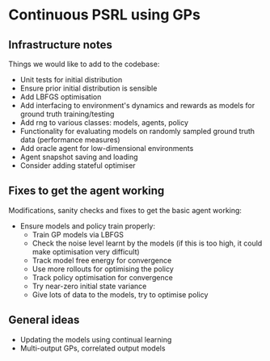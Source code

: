 # Continuous PSRL using GPs

## Infrastructure notes

Things we would like to add to the codebase:
* Unit tests for initial distribution
* Ensure prior initial distribution is sensible
* Add LBFGS optimisation
* Add interfacing to environment's dynamics and rewards as models for ground truth training/testing
* Add rng to various classes: models, agents, policy
* Functionality for evaluating models on randomly sampled ground truth data (performance measures)
* Add oracle agent for low-dimensional environments
* Agent snapshot saving and loading
* Consider adding stateful optimiser

## Fixes to get the agent working

Modifications, sanity checks and fixes to get the basic agent working:
* Ensure models and policy train properly:
  - Train GP models via LBFGS
  - Check the noise level learnt by the models (if this is too high, it could make optimisation very difficult)
  - Track model free energy for convergence
  - Use more rollouts for optimising the policy
  - Track policy optimisation for convergence
  - Try near-zero initial state variance
  - Give lots of data to the models, try to optimise policy

## General ideas

* Updating the models using continual learning
* Multi-output GPs, correlated output models
